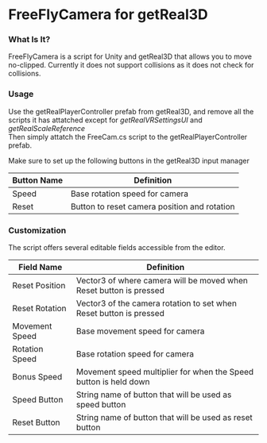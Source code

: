 # FreeFlyCamera for getReal3D

### What Is It?

FreeFlyCamera is a script for Unity and getReal3D that allows you to move no-clipped. Currently it does not support collisions as it does not check for collisions.


### Usage

Use the getRealPlayerController prefab from getReal3D, and remove all the scripts it has attatched except for *getRealVRSettingsUI* and *getRealScaleReference*  
Then simply attatch the FreeCam.cs script to the getRealPlayerController prefab.  
  
Make sure to set up the following buttons in the getReal3D input manager
  
| Button Name  | Definition |
| ------------- | ------------- |
| Speed  | Base rotation speed for camera  |
| Reset  | Button to reset camera position and rotation  |

   
### Customization
  
The script offers several editable fields accessible from the editor.

| Field Name  | Definition |
| ------------- | ------------- |
| Reset Position  | Vector3 of where camera will be moved when Reset button is pressed  |
| Reset Rotation  | Vector3 of the camera rotation to set when Reset button is pressed  |
| Movement Speed  | Base movement speed for camera  |
| Rotation Speed  | Base rotation speed for camera  |
| Bonus Speed  | Movement speed multiplier for when the Speed button is held down  |
| Speed Button  | String name of button that will be used as speed button  |
| Reset Button  | String name of button that will be used as reset button  |
